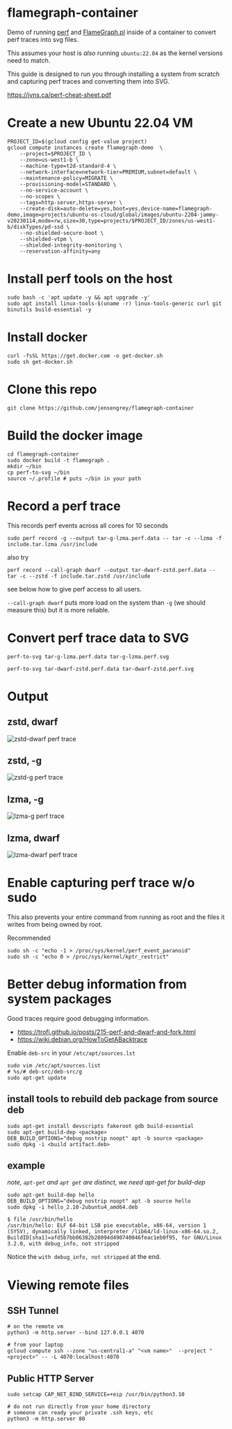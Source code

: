 # flamegraph-container

Demo of running [perf](https://www.brendangregg.com/perf.html) and [FlameGraph.pl](https://github.com/brendangregg/FlameGraph) inside of a container to convert perf traces into svg files.

This assumes your host is *also* running `ubuntu:22.04` as the kernel versions need to match.

This guide is designed to run you through installing a system from scratch and capturing perf traces and converting them into SVG. 

https://jvns.ca/perf-cheat-sheet.pdf

# Create a new Ubuntu 22.04 VM

```
PROJECT_ID=$(gcloud config get-value project)
gcloud compute instances create flamegraph-demo  \
    --project=$PROJECT_ID \
    --zone=us-west1-b \
    --machine-type=t2d-standard-4 \
    --network-interface=network-tier=PREMIUM,subnet=default \
    --maintenance-policy=MIGRATE \
    --provisioning-model=STANDARD \
    --no-service-account \
    --no-scopes \
    --tags=http-server,https-server \
    --create-disk=auto-delete=yes,boot=yes,device-name=flamegraph-demo,image=projects/ubuntu-os-cloud/global/images/ubuntu-2204-jammy-v20230114,mode=rw,size=30,type=projects/$PROJECT_ID/zones/us-west1-b/diskTypes/pd-ssd \
    --no-shielded-secure-boot \
    --shielded-vtpm \
    --shielded-integrity-monitoring \
    --reservation-affinity=any

```

# Install perf tools on the host

```
sudo bash -c 'apt update -y && apt upgrade -y'
sudo apt install linux-tools-$(uname -r) linux-tools-generic curl git binutils build-essential -y
```

# Install docker

```
curl -fsSL https://get.docker.com -o get-docker.sh
sudo sh get-docker.sh
```

# Clone this repo

```
git clone https://github.com/jensengrey/flamegraph-container
```


# Build the docker image

```
cd flamegraph-container
sudo docker build -t flamegraph .
mkdir ~/bin
cp perf-to-svg ~/bin
source ~/.profile # puts ~/bin in your path
```

# Record a perf trace

This records perf events across all cores for 10 seconds

```
sudo perf record -g --output tar-g-lzma.perf.data -- tar -c --lzma -f include.tar.lzma /usr/include
```

also try

```
perf record --call-graph dwarf --output tar-dwarf-zstd.perf.data -- tar -c --zstd -f include.tar.zstd /usr/include
```

see below how to give perf access to all users.

`--call-graph dwarf` puts more load on the system than `-g` (we should measure this) but it is more reliable.

# Convert perf trace data to SVG

```
perf-to-svg tar-g-lzma.perf.data tar-g-lzma.perf.svg
```

```
perf-to-svg tar-dwarf-zstd.perf.data tar-dwarf-zstd.perf.svg
```

# Output

## zstd, dwarf

![zstd-dwarf perf trace](https://raw.githubusercontent.com/jensengrey/flamegraph-container/main/sample-data/tar-dwarf-zstd.perf.svg)

## zstd, -g

![zstd-g perf trace](https://raw.githubusercontent.com/jensengrey/flamegraph-container/main/sample-data/tar-g-zstd.perf.svg)

## lzma, -g

![lzma-g perf trace](https://raw.githubusercontent.com/jensengrey/flamegraph-container/main/sample-data/tar-g-lzma.perf.svg)

## lzma, dwarf

![lzma-dwarf perf trace](https://raw.githubusercontent.com/jensengrey/flamegraph-container/main/sample-data/tar-dwarf-lzma.perf.svg)


# Enable capturing perf trace w/o sudo

This also prevents your entire command from running as root and the files it writes from being owned by root.

Recommended

```
sudo sh -c "echo -1 > /proc/sys/kernel/perf_event_paranoid"
sudo sh -c "echo 0 > /proc/sys/kernel/kptr_restrict"
```

# Better debug information from system packages

Good traces require good debugging information. 

* https://trofi.github.io/posts/215-perf-and-dwarf-and-fork.html
* https://wiki.debian.org/HowToGetABacktrace

Enable `deb-src` in your `/etc/apt/sources.lst`

```
sudo vim /etc/apt/sources.list
# %s/# deb-src/deb-src/g
sudo apt-get update
```

## install tools to rebuild deb package from source deb

```
sudo apt-get install devscripts fakeroot gdb build-essential
sudo apt-get build-dep <package>
DEB_BUILD_OPTIONS="debug nostrip noopt" apt -b source <package>
sudo dpkg -i <build artifact.deb>
```

## example

*note, `apt-get` and `apt get` are distinct, we need apt-get for build-dep*

```
sudo apt-get build-dep hello
DEB_BUILD_OPTIONS="debug nostrip noopt" apt -b source hello
sudo dpkg -i hello_2.10-2ubuntu4_amd64.deb
```

```
$ file /usr/bin/hello
/usr/bin/hello: ELF 64-bit LSB pie executable, x86-64, version 1 (SYSV), dynamically linked, interpreter /lib64/ld-linux-x86-64.so.2, BuildID[sha1]=afd5b7bb06382b28094d490740046feac1eb0f95, for GNU/Linux 3.2.0, with debug_info, not stripped
```

Notice the `with debug_info, not stripped` at the end.

# Viewing remote files

## SSH Tunnel

```
# on the remote vm
python3 -m http.server --bind 127.0.0.1 4070

# from your laptop
gcloud compute ssh --zone "us-central1-a" "<vm name>"  --project "<project>" -- -L 4070:localhost:4070
```

## Public HTTP Server

```
sudo setcap CAP_NET_BIND_SERVICE=+eip /usr/bin/python3.10

# do not run directly from your home directory
# someone can ready your private .ssh keys, etc
python3 -m http.server 80
```



